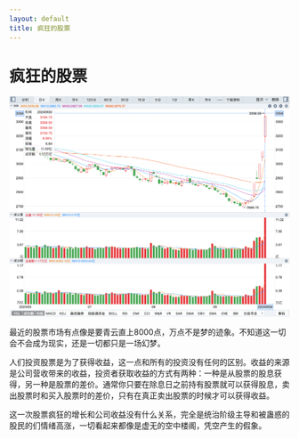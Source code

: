 ```yaml
---
layout: default
title: 疯狂的股票
---
```


# 疯狂的股票

![Crazy Stock](https://github.com/yinyongxian/github-pages-media/blob/main/images/2024/20241006/crazy-stock.png?raw=true)

最近的股票市场有点像是要青云直上8000点，万点不是梦的迹象。不知道这一切会不会成为现实，还是一切都只是一场幻梦。

人们投资股票是为了获得收益，这一点和所有的投资没有任何的区别。收益的来源是公司营收带来的收益，投资者获取收益的方式有两种：一种是从股票的股息获得，另一种是股票的差价。通常你只要在除息日之前持有股票就可以获得股息，卖出股票时和买入股票时的差价，只有在真正卖出股票的时候才可以获得收益。

这一次股票疯狂的增长和公司收益没有什么关系，完全是统治阶级主导和被蛊惑的股民的们情绪高涨，一切看起来都像是虚无的空中楼阁，凭空产生的假象。





